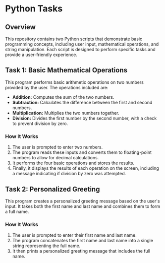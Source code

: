 # Python Tasks

## Overview
This repository contains two Python scripts that demonstrate basic programming concepts, including user input, mathematical operations, and string manipulation. Each script is designed to perform specific tasks and provide a user-friendly experience.

## Task 1: Basic Mathematical Operations
This program performs basic arithmetic operations on two numbers provided by the user. The operations included are:

- **Addition:** Computes the sum of the two numbers.
- **Subtraction:** Calculates the difference between the first and second numbers.
- **Multiplication:** Multiplies the two numbers together.
- **Division:** Divides the first number by the second number, with a check to prevent division by zero.

### How It Works
1. The user is prompted to enter two numbers.
2. The program reads these inputs and converts them to floating-point numbers to allow for decimal calculations.
3. It performs the four basic operations and stores the results.
4. Finally, it displays the results of each operation on the screen, including a message indicating if division by zero was attempted.


## Task 2: Personalized Greeting
This program creates a personalized greeting message based on the user's input. It takes both the first name and last name and combines them to form a full name.

### How It Works
1. The user is prompted to enter their first name and last name.
2. The program concatenates the first name and last name into a single string representing the full name.
3. It then prints a personalized greeting message that includes the full name.



